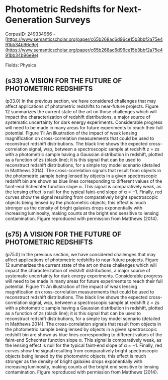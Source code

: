 # Photometric Redshifts for Next-Generation Surveys

CorpusID: 249334966 - [https://www.semanticscholar.org/paper/c65b268ac6d96ce15b3bbf2a75e491bb34b96e9e](https://www.semanticscholar.org/paper/c65b268ac6d96ce15b3bbf2a75e491bb34b96e9e)

Fields: Physics

## (s33) A VISION FOR THE FUTURE OF PHOTOMETRIC REDSHIFTS
(p33.0) In the previous section, we have considered challenges that may affect applications of photometric redshifts to near-future projects. Figure 12 summarizes the current state of the art on those challenges which will impact the characterization of redshift distributions, a major source of systematic uncertainty for dark energy experiments. Considerable progress will need to be made in many areas for future experiments to reach their full potential.  Figure 11: An illustration of the impact of weak lensing magnification on cross-correlation measurements that could be used to reconstruct redshift distributions. The black line shows the expected cross-correlation signal, wsp, between a spectroscopic sample at redshift z = zs with a photometric sample having a Gaussian distribution in redshift, plotted as a function of zs (black line); it is this signal that can be used to reconstruct redshift distributions, for a simple toy model scenario (detailed in Matthews 2014). The cross-correlation signals that result from objects in the photometric sample being lensed by objects in a given spectroscopic redshift bin are shown as blue lines corresponding to different values of the faint-end Schechter function slope α. This signal is comparatively weak, as the lensing effect is null for the typical faint-end slope of α = −1. Finally, red curves show the signal resulting from comparatively bright spectroscopic objects being lensed by the photometric objects; this effect is much stronger as the density of bright galaxies drops exponentially with increasing luminosity, making counts at the bright end sensitive to lensing contamination. Figure reproduced with permission from Matthews (2014).
## (s75) A VISION FOR THE FUTURE OF PHOTOMETRIC REDSHIFTS
(p75.0) In the previous section, we have considered challenges that may affect applications of photometric redshifts to near-future projects. Figure 12 summarizes the current state of the art on those challenges which will impact the characterization of redshift distributions, a major source of systematic uncertainty for dark energy experiments. Considerable progress will need to be made in many areas for future experiments to reach their full potential.  Figure 11: An illustration of the impact of weak lensing magnification on cross-correlation measurements that could be used to reconstruct redshift distributions. The black line shows the expected cross-correlation signal, wsp, between a spectroscopic sample at redshift z = zs with a photometric sample having a Gaussian distribution in redshift, plotted as a function of zs (black line); it is this signal that can be used to reconstruct redshift distributions, for a simple toy model scenario (detailed in Matthews 2014). The cross-correlation signals that result from objects in the photometric sample being lensed by objects in a given spectroscopic redshift bin are shown as blue lines corresponding to different values of the faint-end Schechter function slope α. This signal is comparatively weak, as the lensing effect is null for the typical faint-end slope of α = −1. Finally, red curves show the signal resulting from comparatively bright spectroscopic objects being lensed by the photometric objects; this effect is much stronger as the density of bright galaxies drops exponentially with increasing luminosity, making counts at the bright end sensitive to lensing contamination. Figure reproduced with permission from Matthews (2014).
